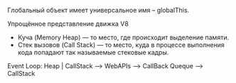 Глобальный объект имеет универсальное имя – globalThis.

Упрощённое представление движка V8
* Куча (Memory Heap) — то место, где происходит выделение памяти.
* Стек вызовов (Call Stack) — то место, куда в процессе выполнения кода попадают так называемые стековые кадры.

Event Loop:
Heap | CallStack --> WebAPIs --> CallBack Queque --> CallStack

